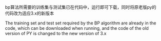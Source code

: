 bp算法所需要的训练集与测试集已在代码中，运行即可下载，同时将原老版py的代码改为适应3.x的新版本

The training set and test set required by the BP algorithm are already in the code, which can be downloaded when running, and the code of the old version of PY is changed to the new version of 3.x
